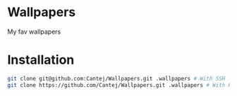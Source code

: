# Wallpapers
My fav wallpapers

# Installation
```bash
git clone git@github.com:Cantej/Wallpapers.git .wallpapers # With SSH
git clone https://github.com/Cantej/Wallpapers.git .wallpapers # With HTTPS
```


